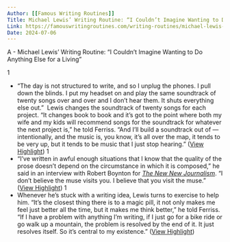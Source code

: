 ```yaml
---
Author: [[Famous Writing Routines]]
Title: Michael Lewis’ Writing Routine: “I Couldn’t Imagine Wanting to Do Anything Else for a Living”
Link: https://famouswritingroutines.com/writing-routines/michael-lewis-writing-routine/
Date: 2024-07-06
---
```

A - Michael Lewis’ Writing Routine: “I Couldn’t Imagine Wanting to Do Anything Else for a Living”

1
- “The day is not structured to write, and so I unplug the phones. I pull down the blinds. I put my headset on and play the same soundtrack of twenty songs over and over and I don’t hear them. It shuts everything else out.” 
  Lewis changes the soundtrack of twenty songs for each project. “It changes book to book and it’s got to the point where both my wife and my kids will recommend songs for the soundtrack for whatever the next project is,” he told Ferriss. “And I’ll build a soundtrack out of — intentionally, and the music is, you know, it’s all over the map, it tends to be very up, but it tends to be music that I just stop hearing.” ([View Highlight](https://read.readwise.io/read/01gtcqyjympmzzp2nm4p5a4we8))
1
- “I’ve written in awful enough situations that I know that the quality of the prose doesn’t depend on the circumstance in which it is composed,” he said in an interview with Robert Boynton for *[The New New Journalism](https://amzn.to/3iR2l2S)*. “I don’t believe the muse visits you. I believe that you visit the muse.” ([View Highlight](https://read.readwise.io/read/01gtcqzmjc5manayt3fg13k56m))
1
- Whenever he’s stuck with a writing idea, Lewis turns to exercise to help him. “It’s the closest thing there is to a magic pill, it not only makes me feel just better all the time, but it makes me think better,” he told Ferriss. “If I have a problem with anything I’m writing, if I just go for a bike ride or go walk up a mountain, the problem is resolved by the end of it. It just resolves itself. So it’s central to my existence.” ([View Highlight](https://read.readwise.io/read/01gtcr01mgfa8fzpag9a2rycfr))
